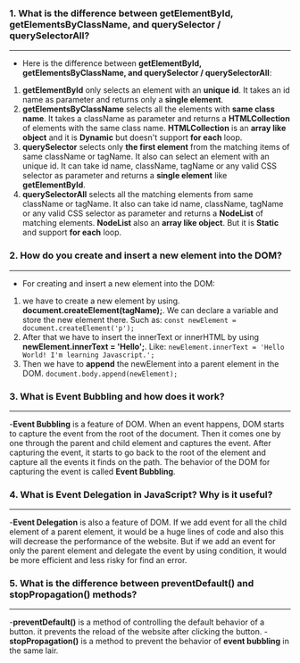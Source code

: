 ### 1. What is the difference between **getElementById, getElementsByClassName, and querySelector / querySelectorAll**?
---
- Here is the difference between **getElementById, getElementsByClassName, and querySelector / querySelectorAll**:
1. **getElementById** only selects an element with an **unique id**. It takes an id name as parameter and returns only a **single element**.
2. **getElementsByClassName** selects all the elements with **same class name**. It takes a className as parameter and returns a **HTMLCollection** of elements with the same class name. **HTMLCollection** is an **array like object** and it is **Dynamic** but doesn't support **for each** loop.
3. **querySelector** selects only **the first element** from the matching items of same className or tagName. It also can select an element with an unique id. It can take id name, className, tagName or any valid CSS selector as parameter and returns a **single element** like **getElementById**.
4. **querySelectorAll** selects all the matching elements from same className or tagName. It also can take id name, className, tagName or any valid CSS selector as parameter and returns a **NodeList** of matching elements. **NodeList** also an **array like object**. But it is **Static** and support **for each** loop.
### 2. How do you **create and insert a new element into the DOM**?
---
- For creating and insert a new element into the DOM:
1. we have to create a new element by using. **document.createElement(tagName);**. We can declare a variable and store the new element there. Such as: 
```const newElement = document.createElement('p');```
2. After that we have to insert the innerText or innerHTML by using **newElement.innerText = 'Hello';**. Like:
``` newElement.innerText = 'Hello World! I'm learning Javascript.'; ```
3. Then we have to **append** the newElement into a parent element in the DOM.
```document.body.append(newElement);```
### 3. What is **Event Bubbling** and how does it work?
---
-**Event Bubbling** is a feature of DOM. When an event happens, DOM starts to capture the event from the root of the document. Then it comes one by one through the parent and child element and captures the event. After capturing the event, it starts to go back to the root of the element and capture all the events it finds on the path. The behavior of the DOM for capturing the event is called **Event Bubbling**.
### 4. What is **Event Delegation** in JavaScript? Why is it useful?
---
-**Event Delegation** is also a feature of DOM. If we add event for all the child element of a parent element, it would be a huge lines of code and also this will decrease the performance of the website. But if we add an event for only the parent element and delegate the event by using condition, it would be more efficient and less risky for find an error.
### 5. What is the difference between **preventDefault() and stopPropagation()** methods?
---
-**preventDefault()** is a method of controlling the default behavior of a button. it prevents the reload of the website after clicking the button.
-**stopPropagation()** is a method to prevent the behavior of **event bubbling** in the same lair.